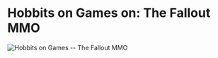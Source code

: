 # Hobbits on Games on: The Fallout MMO

![Hobbits on Games -- The Fallout MMO](http://westkarana.com/wp-content/uploads/2009/04/hobbitsongames.jpg "Hobbits on Games -- The Fallout MMO")

